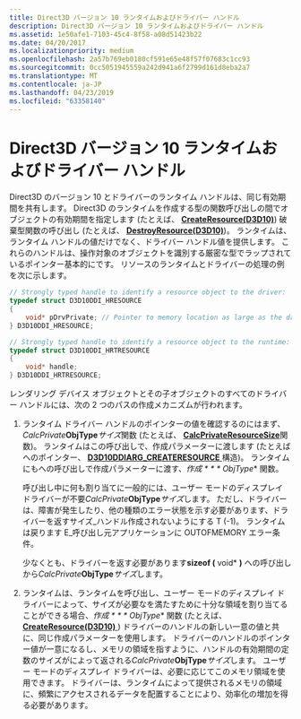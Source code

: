 ```yaml
---
title: Direct3D バージョン 10 ランタイムおよびドライバー ハンドル
description: Direct3D バージョン 10 ランタイムおよびドライバー ハンドル
ms.assetid: 1e50afe1-7103-45c4-8f58-a08d51423b22
ms.date: 04/20/2017
ms.localizationpriority: medium
ms.openlocfilehash: 2a57b769eb0180cf591e65e48f57f07683c1cc93
ms.sourcegitcommit: 0cc5051945559a242d941a6f2799d161d8eba2a7
ms.translationtype: MT
ms.contentlocale: ja-JP
ms.lasthandoff: 04/23/2019
ms.locfileid: "63358140"
---
```

# <a name="direct3d-version-10-runtime-and-driver-handles"></a>Direct3D バージョン 10 ランタイムおよびドライバー ハンドル


Direct3D のバージョン 10 とドライバーのランタイム ハンドルは、同じ有効期間を共有します。 Direct3D のランタイムを作成する型の関数呼び出しの間でオブジェクトの有効期間を指定します (たとえば、 [ **CreateResource(D3D10)**](https://msdn.microsoft.com/library/windows/hardware/ff540691)) 破棄型関数の呼び出し (たとえば、 [ **DestroyResource(D3D10)**](https://msdn.microsoft.com/library/windows/hardware/ff552797))。 ランタイムは、ランタイム ハンドルの値だけでなく、ドライバー ハンドル値を提供します。 これらのハンドルは、操作対象のオブジェクトを識別する厳密な型でラップされているポインター基本的にです。 リソースのランタイムとドライバーの処理の例を次に示します。

```cpp
// Strongly typed handle to identify a resource object to the driver: 
typedef struct D3D10DDI_HRESOURCE
{
    void* pDrvPrivate; // Pointer to memory location as large as the driver requested.
} D3D10DDI_HRESOURCE;

// Strongly typed handle to identify a resource object to the runtime:
typedef struct D3D10DDI_HRTRESOURCE
{
    void* handle;
} D3D10DDI_HRTRESOURCE;
```

レンダリング デバイス オブジェクトとその子オブジェクトのすべてのドライバー ハンドルには、次の 2 つのパスの作成メカニズムが行われます。

1.  ランタイム ドライバー ハンドルのポインターの値を確認するのにはまず、 *CalcPrivate***ObjType***サイズ*関数 (たとえば、 [ **CalcPrivateResourceSize**](https://msdn.microsoft.com/library/windows/hardware/ff538302)関数)。 ランタイムはこの呼び出しで、作成パラメーターに渡します (たとえばへのポインター、 [ **D3D10DDIARG\_CREATERESOURCE** ](https://msdn.microsoft.com/library/windows/hardware/ff541697)構造)。 ランタイムにもへの呼び出しで作成パラメーターに渡す、*作成 * * * ObjType** 関数。

    呼び出し中に何も割り当てに一般的には、ユーザー モードのディスプレイ ドライバーが不要*CalcPrivate***ObjType***サイズ*します。 ただし、ドライバーは、障害が発生したり、他の種類のエラー状態を示す必要があります、ドライバーを返すサイズ\_ハンドル作成されないようにする T (-1)。 ランタイムは戻ります E\_呼び出し元アプリケーションに OUTOFMEMORY エラー条件。

    少なくとも、ドライバーを返す必要があります**sizeof (** void\* **)** への呼び出しから*CalcPrivate***ObjType***サイズ*します。

2.  ランタイムは、ランタイムを呼び出し、ユーザー モードのディスプレイ ドライバーによって、サイズが必要なを満たすために十分な領域を割り当てることができる場合、*作成 * * * ObjType** 関数 (たとえば、 [ **CreateResource(D3D10)** ](https://msdn.microsoft.com/library/windows/hardware/ff540691)) ドライバーのハンドルの新しい一意の値と共に、同じ作成パラメーターを使用します。 ドライバーのハンドルのポインター値が一意になるし、メモリの領域を指すように、ハンドルの有効期間の定数のサイズがによって返される*CalcPrivate***ObjType***サイズ*します。 ユーザー モードのディスプレイ ドライバーは、必要に応じてこのメモリ領域を使用できます。 ドライバーは、ランタイムによって提供されるメモリの領域に、頻繁にアクセスされるデータを配置することにより、効率化の増加を得る必要があります。

 

 





